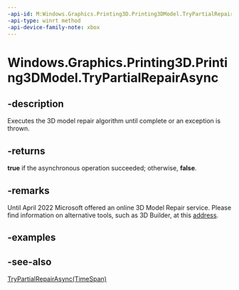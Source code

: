```yaml
---
-api-id: M:Windows.Graphics.Printing3D.Printing3DModel.TryPartialRepairAsync
-api-type: winrt method
-api-device-family-note: xbox
---
```


<!-- Method syntax
public Windows.Foundation.IAsyncOperation<bool> TryPartialRepairAsync()
-->

# Windows.Graphics.Printing3D.Printing3DModel.TryPartialRepairAsync

## -description
Executes the 3D model repair algorithm until complete or an exception is thrown.

## -returns
**true** if the asynchronous operation succeeded; otherwise, **false**.

## -remarks
Until April 2022 Microsoft offered an online 3D Model Repair service. Please find information on alternative tools, such as 3D Builder, at this [address](https://3mf.io/blog/2022/04/microsoft-is-sunsetting-the-3mf-service/).

## -examples

## -see-also
[TryPartialRepairAsync(TimeSpan)](printing3dmodel_trypartialrepairasync_1499288276.md)